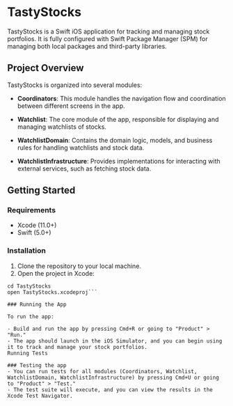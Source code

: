 # TastyStocks

TastyStocks is a Swift iOS application for tracking and managing stock portfolios. It is fully configured with Swift Package Manager (SPM) for managing both local packages and third-party libraries.

## Project Overview

TastyStocks is organized into several modules:

- **Coordinators**: This module handles the navigation flow and coordination between different screens in the app.

- **Watchlist**: The core module of the app, responsible for displaying and managing watchlists of stocks.

- **WatchlistDomain**: Contains the domain logic, models, and business rules for handling watchlists and stock data.

- **WatchlistInfrastructure**: Provides implementations for interacting with external services, such as fetching stock data.

## Getting Started

### Requirements

- Xcode (11.0+)
- Swift (5.0+)

### Installation

1. Clone the repository to your local machine.
2. Open the project in Xcode:
```Copy code
cd TastyStocks
open TastyStocks.xcodeproj```

### Running the App

To run the app:

- Build and run the app by pressing Cmd+R or going to "Product" > "Run."
- The app should launch in the iOS Simulator, and you can begin using it to track and manage your stock portfolios.
Running Tests

### Testing the app
- You can run tests for all modules (Coordinators, Watchlist, WatchlistDomain, WatchlistInfrastructure) by pressing Cmd+U or going to "Product" > "Test."
- The test suite will execute, and you can view the results in the Xcode Test Navigator.
